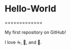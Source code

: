 # Hello-World
=============

My first repository on GitHub!

I love :coffee:, :pizza:, and :dancer:.
